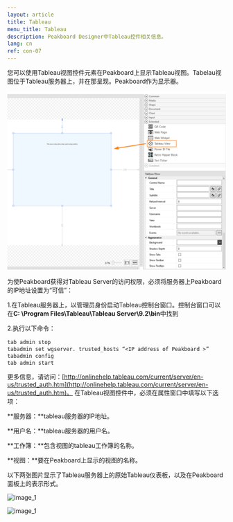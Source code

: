 ```yaml
---
layout: article
title: Tableau
menu_title: Tableau
description: Peakboard Designer中Tableau控件相关信息。
lang: cn
ref: con-07
---
```


您可以使用Tableau视图控件元素在Peakboard上显示Tableau视图。Tabelau视图位于Tableau服务器上，并在那呈现。Peakboard作为显示器。

![image_1](/assets/images/Controls/Tableau/ControlsTableau01.png)

为使Peakboard获得对Tableau Server的访问权限，必须将服务器上Peakboard的IP地址设置为“可信”：

1.在Tableau服务器上，以管理员身份启动Tableau控制台窗口。控制台窗口可以在**C: \Program Files\Tableau\Tableau Server\9.2\bin**中找到

2.执行以下命令：

```
tab admin stop
tabadmin set wgserver. trusted_hosts “<IP address of Peakboard >”
tabadmin config
tab admin start
```

更多信息，请访问：[http://onlinehelp.tableau.com/current/server/en-us/trusted_auth.htm](http://onlinehelp.tableau.com/current/server/en-us/trusted_auth.htm)。
在Tableau视图控件中，必须在属性窗口中填写以下选项：

**服务器：**tableau服务器的IP地址。

**用户名：**tableau服务器的用户名。

**工作簿：**包含视图的tableau工作簿的名称。

**视图：**要在Peakboard上显示的视图的名称。

以下两张图片显示了Tableau服务器上的原始Tableau仪表板，以及在Peakboard面板上的表示形式。

![image_1](/assets/images/Controls/Tableau/ControlsTableau02.png)

![image_1](/assets/images/Controls/Tableau/ControlsTableau03.png)
